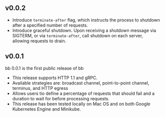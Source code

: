 ## v0.0.2

* Introduce `terminate-after` flag, which instructs the process to shutdown
  after a specified number of requests.
* Introduce graceful shutdown. Upon receiving a shutdown message via SIGTERM, or
  via `terminate-after`, call shutdown on each server, allowing requests to
  drain.

## v0.0.1

bb 0.0.1 is the first public release of bb

* This release supports HTTP 1.1 and gRPC.
* Available strategies are: broadcast channel, point-to-point channel, terminus, and HTTP egress
* Allows users tio define a percentage of requests that should fail and a duration to wait for
  before processing requests.
* This release has been tested locally on Mac OS and on both Google Kubernetes Engine and
  Minikube.
